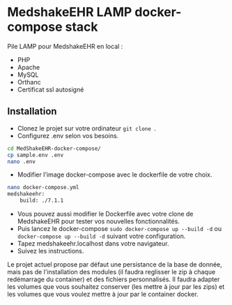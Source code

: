 #  MedshakeEHR LAMP docker-compose stack

Pile LAMP pour MedshakeEHR en local :
* PHP
* Apache
* MySQL
* Orthanc
* Certificat ssl autosigné

##  Installation
 
* Clonez le projet sur votre ordinateur ```git clone ```.
* Configurez .env selon vos besoins.

```bash
cd MedShakeEHR-docker-compose/
cp sample.env .env
nano .env
```

* Modifier l'image docker-compose avec le dockerfile de votre choix. 

```bash
nano docker-compose.yml
medshakeehr:
    build: ./7.1.1

```

* Vous pouvez aussi modifier le Dockerfile avec votre clone de MedshakeEHR pour tester vos nouvelles fonctionnalités.
* Puis lancez le docker-compose ```sudo docker-compose up --build -d``` ou ```docker-compose up --build -d``` suivant votre configuration.
* Tapez medshakeehr.localhost dans votre navigateur.
* Suivez les instructions.

Le projet actuel propose par défaut une persistance de la base de donnée, mais pas de l'installation des modules (il faudra reglisser le zip à chaque redémarrage du container) et des fichiers personnalisés. Il faudra adapter les volumes que vous souhaitez conserver (les mettre à jour par les zips) et les volumes que vous voulez mettre à jour par le container docker.